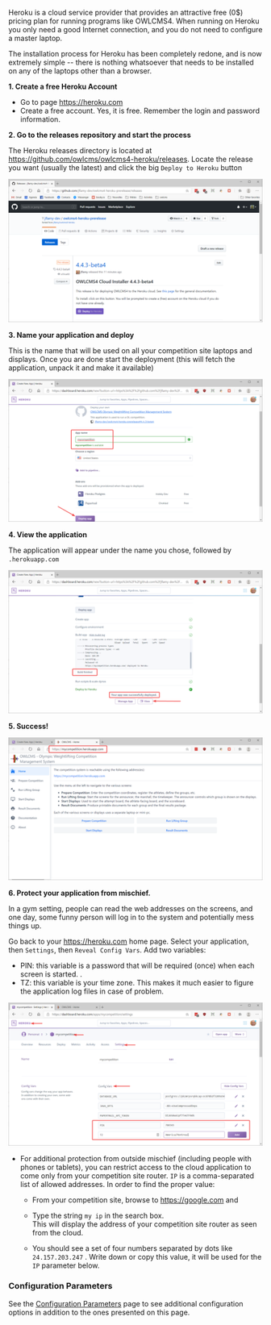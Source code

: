 

Heroku is a cloud service provider that provides an attractive free (0$) pricing plan for running programs like OWLCMS4.  When running on Heroku you only need a good Internet connection, and you do not need to configure a master laptop.

The installation process for Heroku has been completely redone, and is now extremely simple -- there is nothing whatsoever that needs to be installed on any of the laptops other than a browser.

**1. Create a free Heroku Account**

- Go to page https://heroku.com
- Create a free account.  Yes, it is free.  Remember the login and password information.

**2. Go to the releases repository and start the process**

The Heroku releases directory is located at https://github.com/owlcms/owlcms4-heroku/releases.  Locate the release you want (usually the latest) and click the big `Deploy to Heroku` button

![010_deployButton](img/Heroku/010_deployButton.png)

**3. Name your application and deploy**

 This is the name that will be used on all your competition site laptops and displays.  Once you are done start the deployment (this will fetch the application, unpack it and make it available)

![020_selectName](img/Heroku/020_selectName.png)

**4. View the application**

The application will appear under the name you chose, followed by `.herokuapp.com`

![030_deployApp](img/Heroku/030_deployApp.png)

**5. Success!**

![040_success](img/Heroku/040_success.png)

**6. Protect your application from mischief.**

In a gym setting, people can read the web addresses on the screens, and one day, some funny person will log in to the system and potentially mess things up.

Go back to your https://heroku.com home page.  Select your application, then `Settings`, then `Reveal Config Vars`.  Add two variables:

- PIN: this variable is a password that will be required (once) when each screen is started.  . 
- TZ: this variable is your time zone. This makes it much easier to figure the application log files in case of problem.

![050_configuration](img/Heroku/050_configuration.png)

- For additional protection from outside mischief (including people with phones or tablets), you can restrict access to the cloud application to come only from your competition site router. `IP` is a comma-separated list of allowed addresses.   In order to find the proper value:

  - From your competition site, browse to https://google.com and 

  - Type the string  `my ip`  in the search box.  
  This will display the address of your competition site router as seen from the cloud.  

  - You should see a set of four numbers separated by dots like `24.157.203.247`  . Write down or copy this value, it will be used for the `IP` parameter below.                               


### Configuration Parameters

See the [Configuration Parameters](./Configuration.md ':include') page to see additional configuration options in addition to the ones presented on this page.
